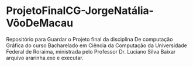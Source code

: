 # ProjetoFinalCG-JorgeNatália-VôoDeMacau
Repositório para Guardar o Projeto final da disciplina De computação Gráfica do curso Bacharelado em Ciência da Computação da Universidade Federal de Roraima, ministrada pelo Professor Dr. Luciano Silva
Baixar arquivo ararinha.exe e executar.

